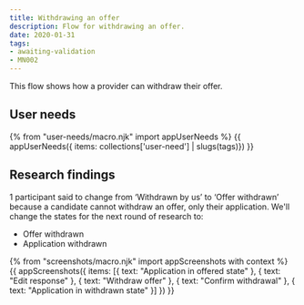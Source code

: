 ```yaml
---
title: Withdrawing an offer
description: Flow for withdrawing an offer.
date: 2020-01-31
tags:
- awaiting-validation
- MN002
---
```


This flow shows how a provider can withdraw their offer.

## User needs

{% from "user-needs/macro.njk" import appUserNeeds %}
{{ appUserNeeds({ items: collections['user-need'] | slugs(tags)}) }}

## Research findings

1 participant said to change from ‘Withdrawn by us’ to ‘Offer withdrawn’ because a candidate cannot withdraw an offer, only their application. We'll change the states for the next round of research to:

* Offer withdrawn
* Application withdrawn

{% from "screenshots/macro.njk" import appScreenshots with context %}
{{ appScreenshots({
  items: [{
    text: "Application in offered state"
  }, {
    text: "Edit response"
  }, {
    text: "Withdraw offer"
  }, {
    text: "Confirm withdrawal"
  }, {
    text: "Application in withdrawn state"
  }]
}) }}
